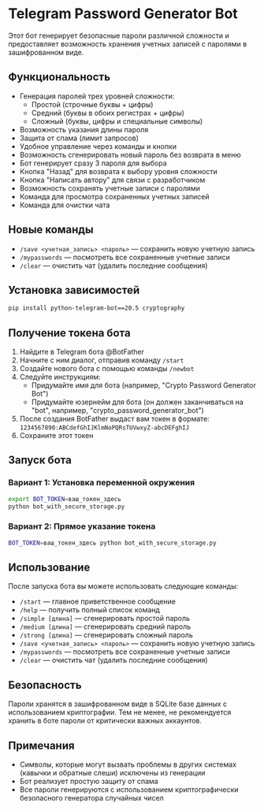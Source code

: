 # Telegram Password Generator Bot

Этот бот генерирует безопасные пароли различной сложности и предоставляет возможность хранения учетных записей с паролями в зашифрованном виде.

## Функциональность

- Генерация паролей трех уровней сложности:
  - Простой (строчные буквы + цифры)
  - Средний (буквы в обоих регистрах + цифры)
  - Сложный (буквы, цифры и специальные символы)
- Возможность указания длины пароля
- Защита от спама (лимит запросов)
- Удобное управление через команды и кнопки
- Возможность сгенерировать новый пароль без возврата в меню
- Бот генерирует сразу 3 пароля для выбора
- Кнопка "Назад" для возврата к выбору уровня сложности
- Кнопка "Написать автору" для связи с разработчиком
- Возможность сохранять учетные записи с паролями
- Команда для просмотра сохраненных учетных записей
- Команда для очистки чата

## Новые команды

- `/save <учетная_запись> <пароль>` — сохранить новую учетную запись
- `/mypasswords` — посмотреть все сохраненные учетные записи
- `/clear` — очистить чат (удалить последние сообщения)

## Установка зависимостей

```bash
pip install python-telegram-bot==20.5 cryptography
```

## Получение токена бота

1. Найдите в Telegram бота @BotFather
2. Начните с ним диалог, отправив команду `/start`
3. Создайте нового бота с помощью команды `/newbot`
4. Следуйте инструкциям:
   - Придумайте имя для бота (например, "Crypto Password Generator Bot")
   - Придумайте юзернейм для бота (он должен заканчиваться на "bot", например, "crypto_password_generator_bot")
5. После создания BotFather выдаст вам токен в формате:
   `1234567890:ABCdefGhIJKlmNoPQRsTUVwxyZ-abcDEFghIJ`
6. Сохраните этот токен

## Запуск бота

### Вариант 1: Установка переменной окружения

```bash
export BOT_TOKEN=ваш_токен_здесь
python bot_with_secure_storage.py
```

### Вариант 2: Прямое указание токена

```bash
BOT_TOKEN=ваш_токен_здесь python bot_with_secure_storage.py
```

## Использование

После запуска бота вы можете использовать следующие команды:

- `/start` — главное приветственное сообщение
- `/help` — получить полный список команд
- `/simple [длина]` — сгенерировать простой пароль
- `/medium [длина]` — сгенерировать средний пароль
- `/strong [длина]` — сгенерировать сложный пароль
- `/save <учетная_запись> <пароль>` — сохранить новую учетную запись
- `/mypasswords` — посмотреть все сохраненные учетные записи
- `/clear` — очистить чат (удалить последние сообщения)

## Безопасность

Пароли хранятся в зашифрованном виде в SQLite базе данных с использованием криптографии. Тем не менее, не рекомендуется хранить в боте пароли от критически важных аккаунтов.

## Примечания

- Символы, которые могут вызвать проблемы в других системах (кавычки и обратные слеши) исключены из генерации
- Бот реализует простую защиту от спама
- Все пароли генерируются с использованием криптографически безопасного генератора случайных чисел